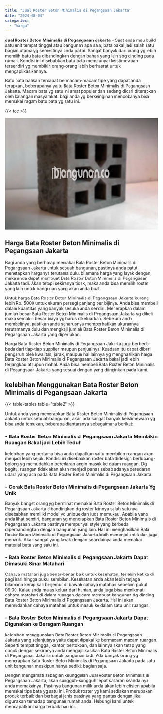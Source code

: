 ```yaml
---
title: "Jual Roster Beton Minimalis di Pegangsaan Jakarta"
date: "2024-08-04"
categories: 
  - "harga"
---
```


**Jual Roster Beton Minimalis di Pegangsaan Jakarta** – Saat anda mau build satu unit tempat tinggal atau bangunan apa saja, bata bakal jadi salah satu bagian utama yg semestinya anda pakai. Sangat banyak dari orang yg lebih memilih batu bata dibandingkan dengan bahan yang lain sbg dinding pada rumah. Kondisi ini disebabkan batu bata mempunyai keistimewaan tersendiri yg membikin orang-orang lebih berhasrat untuk mengaplikasikannya.

Batu bata bahkan terdapat bermacam-macam tipe yang dapat anda terapkan, beberapanya yaitu Bata Roster Beton Minimalis di Pegangsaan Jakarta. Macam bata yg satu ini amat populer dan sedang dicari diterapkan oleh kalangan masyarakat. bagi anda yg berkeinginan mencobanya bisa memakai ragam batu bata yg satu ini.

{{< toc >}}

![Jual Roster Beton Minimalis di Pegangsaan Jakarta](/images/bata-roster-minimalis-18.png)

## Harga Bata Roster Beton Minimalis di Pegangsaan Jakarta

Bagi anda yang berharap memakai Bata Roster Beton Minimalis di Pegangsaan Jakarta untuk sebuah bangunan, pastinya anda patut menetapkan harganya terutama dulu. bilamana harga yang layak dengan, maka anda dapat membuat Bata Roster Beton Minimalis di Pegangsaan Jakarta tadi. Akan tetapi sekiranya tidak, maka anda bisa memilih roster yang lain untuk bangunan yang akan anda buat.

Untuk harga Bata Roster Beton Minimalis di Pegangsaan Jakarta kurang lebih Rp. 5000 untuk ukuran persegi panjang per bijinya. Anda bisa membeli dalam kuantitas yang banyak sesuka anda sendiri. Menerapkan dalam jumlah besar Bata Roster Beton Minimalis di Pegangsaan Jakarta yg dibeli maka semakin besar biaya yg harus dikeluarkan. Sebelum anda membelinya, pastikan anda seharusnya memperhatikan ukurannya terutamanya dulu dan mengkaji jumlah Bata Roster Beton Minimalis di Pegangsaan Jakarta yang diperlukan.

Harga Bata Roster Beton Minimalis di Pegangsaan Jakarta juga berbeda-beda dari tiap-tiap supplier maupun penjualnya. Keadaan itu dapat diberi pengaruh oleh kwalitas, jarak, maupun hal lainnya yg menghasilkan harga Bata Roster Beton Minimalis di Pegangsaan Jakarta bakal jadi lebih terjangkau ataupun mahal. Anda bisa membeli Bata Roster Beton Minimalis di Pegangsaan Jakarta yang sesuai dengan yang diinginkan pada kami.

## kelebihan Menggunakan Bata Roster Beton Minimalis di Pegangsaan Jakarta

{{< table-tables table="table2" >}}

Untuk anda yang menerapkan Bata Roster Beton Minimalis di Pegangsaan Jakarta untuk sebuah bangunan, akan ada sangat banyak keistimewaan yg bisa anda temukan, beberapa diantaranya sebagaimana berikut:

### \- Bata Roster Beton Minimalis di Pegangsaan Jakarta Membikin Ruangan Bakal jadi Lebih Teduh

kelebihan yang pertama bisa anda dapatkan yaitu membikin ruangan akan menjadi lebih sejuk. Kondisi ini disebabkan roster bata didesign berlubang-bolong yg memudahkan peredaran angin masuk ke dalam ruangan. Dg begitu, ruangan tidak akan akan menjadi panas sebab adanya peredaran udara yang ada pada Bata Roster Beton Minimalis di Pegangsaan Jakarta.

### \- Corak Bata Roster Beton Minimalis di Pegangsaan Jakarta Yg Unik

Banyak banget orang yg berminat memakai Bata Roster Beton Minimalis di Pegangsaan Jakarta dibandingkan dg roster lainnya salah satunya disebabkan memiliki model yg unique dan juga memukau. Apabila yang anda lihat sendiri, bangunan yg menerapkan Bata Roster Beton Minimalis di Pegangsaan Jakarta pastinya mempunyai style yang berbeda diperbandingkan dengan bangunan yang lain. Hal ini menghasilkan Bata Roster Beton Minimalis di Pegangsaan Jakarta lebih menonjol antik dan juga menarik. Akan sangat yang layak dengan seandainya anda memakai material bata yang satu ini.

### \- Bata Roster Beton Minimalis di Pegangsaan Jakarta Dapat Dimasuki Sinar Matahari

Cahaya matahari juga benar-benar baik untuk kesehatan, terlebih ketika di pagi hari hingga pukul sembilan. Kesehatan anda akan lebih terjaga bilamana kerap kali berjemur di bawah cahaya matahari sebelum pukul 09.00. Kalau anda malas keluar dari hunian, anda juga bisa menikmati cahaya matahari di dalam ruangan dg cara membuat bangunan dg dinding Bata Roster Beton Minimalis di Pegangsaan Jakarta. Hal ini akan memudahkan cahaya matahari untuk masuk ke dalam satu unit ruangan.

### \- Bata Roster Beton Minimalis di Pegangsaan Jakarta Dapat Digunakan ke Beragam Ruangan

kelebihan menggunakan Bata Roster Beton Minimalis di Pegangsaan Jakarta yang selanjutnya yaitu dapat dipakai ke bermacam macam ruangan. Seperti tempat tinggal, kantor, pertokoan, dan lainnya akan tetap yang cocok dengan sekiranya anda mengaplikasikan Bata Roster Beton Minimalis di Pegangsaan Jakarta untuk bangunan tadi. Ada banyak orang yg menerapkan Bata Roster Beton Minimalis di Pegangsaan Jakarta pada satu unit bangunan meskipun hanya sedikit bagian saja.

Dengan mengamati sebagian keunggulan Jual Roster Beton Minimalis di Pegangsaan Jakarta, akan sungguh-sungguh tepat sasaran seandainya anda memakainya. Pastinya bangunan milik anda akan lebih efisien apabila memakai tipe bata yg satu ini. Produk roster yg kami sediakan merupakan produk terbaik dan berbagai jenis pastinya yang pantas dengan jika digunakan terhadap bangunan rumah anda. Hubungi kami untuk mendapatkan harga terbaik hari ini.
